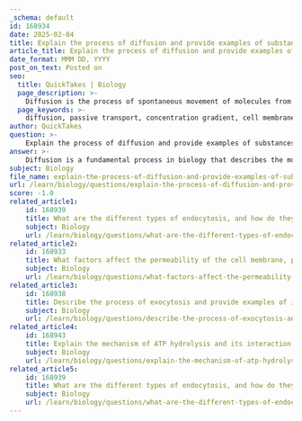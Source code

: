 ```yaml
---
_schema: default
id: 168934
date: 2025-02-04
title: Explain the process of diffusion and provide examples of substances that move by this method.
article_title: Explain the process of diffusion and provide examples of substances that move by this method.
date_format: MMM DD, YYYY
post_on_text: Posted on
seo:
  title: QuickTakes | Biology
  page_description: >-
    Diffusion is the process of spontaneous movement of molecules from areas of higher concentration to areas of lower concentration, a key principle in biology for the transport of substances across cell membranes.
  page_keywords: >-
    diffusion, passive transport, concentration gradient, cell membrane, lipid bilayer, molecular movement, oxygen, carbon dioxide, small lipids, concentration differences
author: QuickTakes
question: >-
    Explain the process of diffusion and provide examples of substances that move by this method.
answer: >-
    Diffusion is a fundamental process in biology that describes the movement of molecules from an area of higher concentration to an area of lower concentration until equilibrium is reached. This process occurs naturally and does not require energy, making it a type of passive transport.\n\n### Process of Diffusion\n1. **Concentration Gradient**: The driving force behind diffusion is the concentration gradient, which is the difference in the concentration of a substance across a space or membrane. Molecules tend to move down their concentration gradient, meaning they will move from areas where they are more concentrated to areas where they are less concentrated.\n\n2. **Mechanism**: In simple diffusion, small, nonpolar molecules can pass directly through the lipid bilayer of the cell membrane without the need for transport proteins. This movement occurs until the concentration of the substance is equal on both sides of the membrane.\n\n3. **Factors Affecting Diffusion**:\n   - **Molecule Size and Polarity**: Smaller and nonpolar molecules diffuse more easily than larger or polar molecules.\n   - **Membrane Permeability**: The composition of the membrane, including the presence of cholesterol and the types of phospholipids, can affect how easily substances can diffuse through it.\n   - **Temperature**: Higher temperatures increase the kinetic energy of molecules, leading to faster diffusion rates.\n   - **Surface Area**: A larger surface area allows more molecules to diffuse simultaneously, enhancing the overall rate of diffusion.\n   - **Distance**: The shorter the distance over which diffusion must occur, the faster the process.\n\n### Examples of Substances That Move by Diffusion\n1. **Oxygen (O2)**: Oxygen molecules diffuse from areas of high concentration (such as the lungs) to areas of low concentration (such as the bloodstream) to facilitate cellular respiration.\n2. **Carbon Dioxide (CO2)**: Carbon dioxide produced by cells during metabolism diffuses from areas of high concentration (inside the cells) to areas of low concentration (the bloodstream) for removal from the body.\n3. **Small Lipids**: Lipid-soluble substances, such as steroid hormones, can easily diffuse through the phospholipid bilayer due to their nonpolar nature.\n\nIn summary, diffusion is a crucial process for the movement of various substances across cell membranes, driven by concentration gradients and influenced by several factors, including molecule size, membrane permeability, temperature, surface area, and distance.
subject: Biology
file_name: explain-the-process-of-diffusion-and-provide-examples-of-substances-that-move-by-this-method.md
url: /learn/biology/questions/explain-the-process-of-diffusion-and-provide-examples-of-substances-that-move-by-this-method
score: -1.0
related_article1:
    id: 168939
    title: What are the different types of endocytosis, and how do they function in cellular processes?
    subject: Biology
    url: /learn/biology/questions/what-are-the-different-types-of-endocytosis-and-how-do-they-function-in-cellular-processes
related_article2:
    id: 168933
    title: What factors affect the permeability of the cell membrane, particularly in relation to the size and charge of molecules?
    subject: Biology
    url: /learn/biology/questions/what-factors-affect-the-permeability-of-the-cell-membrane-particularly-in-relation-to-the-size-and-charge-of-molecules
related_article3:
    id: 168938
    title: Describe the process of exocytosis and provide examples of its role in neurotransmitter release.
    subject: Biology
    url: /learn/biology/questions/describe-the-process-of-exocytosis-and-provide-examples-of-its-role-in-neurotransmitter-release
related_article4:
    id: 168943
    title: Explain the mechanism of ATP hydrolysis and its interaction with transport proteins.
    subject: Biology
    url: /learn/biology/questions/explain-the-mechanism-of-atp-hydrolysis-and-its-interaction-with-transport-proteins
related_article5:
    id: 168939
    title: What are the different types of endocytosis, and how do they function in cellular processes?
    subject: Biology
    url: /learn/biology/questions/what-are-the-different-types-of-endocytosis-and-how-do-they-function-in-cellular-processes
---
```


&nbsp;